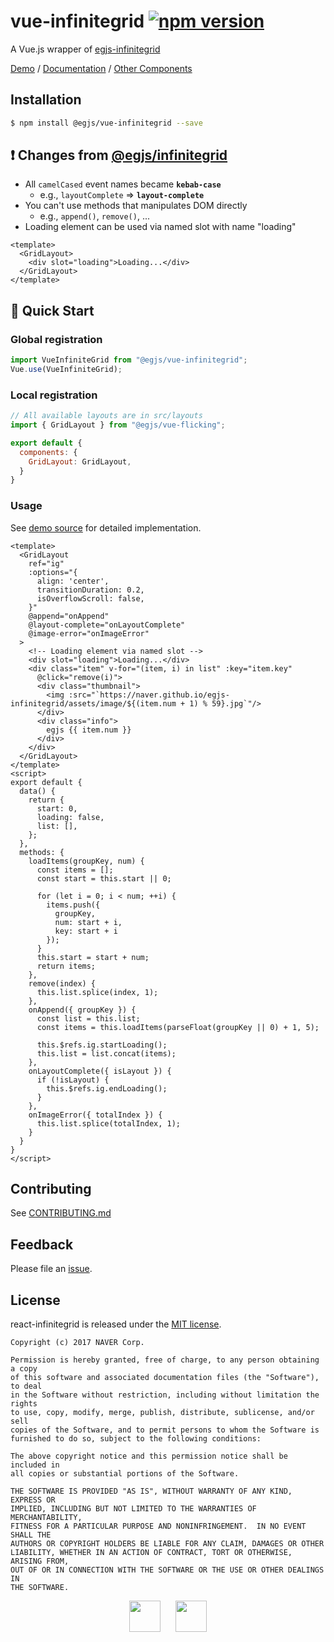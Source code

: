# vue-infinitegrid [![npm version](https://badge.fury.io/js/%40egjs%2Fvue-infinitegrid.svg)](https://badge.fury.io/js/%40egjs%2Fvue-infinitegrid)

A Vue.js wrapper of [egjs-infinitegrid](https://github.com/naver/egjs-infinitegrid)

[Demo](https://codesandbox.io/s/egjsvue-infinitegrid-examples-itlw2) / [Documentation](https://naver.github.io/egjs-infinitegrid/release/latest/doc/) / [Other Components](https://naver.github.io/egjs/)

## Installation
```bash
$ npm install @egjs/vue-infinitegrid --save
```

## ❗ Changes from [@egjs/infinitegrid](https://github.com/naver/egjs-infinitegrid)
- All `camelCased` event names became **`kebab-case`**
  - e.g., `layoutComplete` => **`layout-complete`**
- You can't use methods that manipulates DOM directly
  - e.g., `append()`, `remove()`, ...
- Loading element can be used via named slot with name "loading"
```vue
<template>
  <GridLayout>
    <div slot="loading">Loading...</div>
  </GridLayout>
</template>
```

## 🏃 Quick Start
### Global registration
```js
import VueInfiniteGrid from "@egjs/vue-infinitegrid";
Vue.use(VueInfiniteGrid);
```

### Local registration
```js
// All available layouts are in src/layouts
import { GridLayout } from "@egjs/vue-flicking";

export default {
  components: {
    GridLayout: GridLayout,
  }
}
```

### Usage
See [demo source](https://github.com/naver/egjs-infinitegrid/tree/master/packages/vue-infinitegrid/demo) for detailed implementation.

```vue
<template>
  <GridLayout
    ref="ig"
    :options="{
      align: 'center',
      transitionDuration: 0.2,
      isOverflowScroll: false,
    }"
    @append="onAppend"
    @layout-complete="onLayoutComplete"
    @image-error="onImageError"
  >
    <!-- Loading element via named slot -->
    <div slot="loading">Loading...</div>
    <div class="item" v-for="(item, i) in list" :key="item.key"
      @click="remove(i)">
      <div class="thumbnail">
        <img :src="`https://naver.github.io/egjs-infinitegrid/assets/image/${(item.num + 1) % 59}.jpg`"/>
      </div>
      <div class="info">
        egjs {{ item.num }}
      </div>
    </div>
  </GridLayout>
</template>
<script>
export default {
  data() {
    return {
      start: 0,
      loading: false,
      list: [],
    };
  },
  methods: {
    loadItems(groupKey, num) {
      const items = [];
      const start = this.start || 0;

      for (let i = 0; i < num; ++i) {
        items.push({
          groupKey,
          num: start + i,
          key: start + i
        });
      }
      this.start = start + num;
      return items;
    },
    remove(index) {
      this.list.splice(index, 1);
    },
    onAppend({ groupKey }) {
      const list = this.list;
      const items = this.loadItems(parseFloat(groupKey || 0) + 1, 5);

      this.$refs.ig.startLoading();
      this.list = list.concat(items);
    },
    onLayoutComplete({ isLayout }) {
      if (!isLayout) {
        this.$refs.ig.endLoading();
      }
    },
    onImageError({ totalIndex }) {
      this.list.splice(totalIndex, 1);
    }
  }
}
</script>
```

## Contributing
See [CONTRIBUTING.md](https://github.com/naver/egjs-infinitegrid/blob/master/CONTRIBUTING.md)

## Feedback
Please file an [issue](https://github.com/naver/egjs-flicking/issues).


## License
react-infinitegrid is released under the [MIT license](https://github.com/naver/egjs-infinitegrid/blob/master/LICENSE).


```
Copyright (c) 2017 NAVER Corp.

Permission is hereby granted, free of charge, to any person obtaining a copy
of this software and associated documentation files (the "Software"), to deal
in the Software without restriction, including without limitation the rights
to use, copy, modify, merge, publish, distribute, sublicense, and/or sell
copies of the Software, and to permit persons to whom the Software is
furnished to do so, subject to the following conditions:

The above copyright notice and this permission notice shall be included in
all copies or substantial portions of the Software.

THE SOFTWARE IS PROVIDED "AS IS", WITHOUT WARRANTY OF ANY KIND, EXPRESS OR
IMPLIED, INCLUDING BUT NOT LIMITED TO THE WARRANTIES OF MERCHANTABILITY,
FITNESS FOR A PARTICULAR PURPOSE AND NONINFRINGEMENT.  IN NO EVENT SHALL THE
AUTHORS OR COPYRIGHT HOLDERS BE LIABLE FOR ANY CLAIM, DAMAGES OR OTHER
LIABILITY, WHETHER IN AN ACTION OF CONTRACT, TORT OR OTHERWISE, ARISING FROM,
OUT OF OR IN CONNECTION WITH THE SOFTWARE OR THE USE OR OTHER DEALINGS IN
THE SOFTWARE.
```

<p align=center>
  <a href="https://naver.github.io/egjs/"><img height="50" src="https://naver.github.io/egjs/img/logotype1_black.svg" ></a>&nbsp;&nbsp;&nbsp;&nbsp;&nbsp;&nbsp;<a href="https://github.com/naver"><img height="50" src="https://naver.github.io/OpenSourceGuide/book/assets/naver_logo.png" /></a>
</p>
